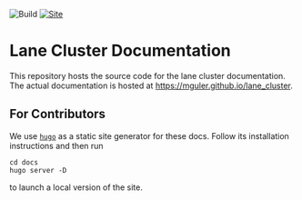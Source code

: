 ![Build](https://img.shields.io/github/workflow/status/mustafa-guler/lane_cluster/github%20pages)
[![Site](https://img.shields.io/github/workflow/status/mustafa-guler/lane_cluster/pages-build-deployment)](https://mustafa-guler.github.io/lane_cluster)

# Lane Cluster Documentation
This repository hosts the source code for the lane cluster documentation.
The actual documentation is hosted at <https://mguler.github.io/lane_cluster>.

## For Contributors
We use [`hugo`](https://gohugo.io/) as a static site generator for these docs.
Follow its installation instructions and then run
```
cd docs
hugo server -D
```
to launch a local version of the site.
